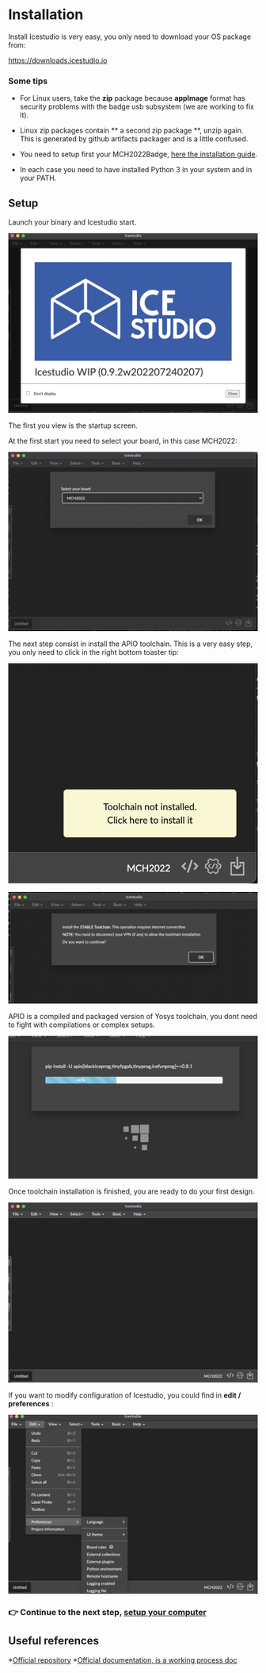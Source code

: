 # Installation

Install Icestudio is very easy, you only need to download your OS package from:

https://downloads.icestudio.io

### Some tips

* For Linux users, take the **zip** package because **appImage** format has security problems with the badge usb subsystem (we are working to fix it).

* Linux zip packages contain ** a second zip package **, unzip again. This is generated by github artifacts packager and is a little confused.

* You need to setup first  your MCH2022Badge, [here the installation guide](https://badge.team/docs/badges/mch2022/getting-started/).

* In each case you need to have installed Python 3 in your system and in your PATH.

## Setup

Launch your binary and Icestudio start.

![](assets/01/01.png)



The first you view is the startup screen.

At the first start you need to select your board, in this case MCH2022:


![](assets/01/02.png)


The next step consist in install the APIO toolchain. This is a very easy step, you only need to click in the right bottom toaster tip:


![](assets/01/03.png)

![](assets/01/04.png)


APIO is a compiled and packaged version of Yosys toolchain, you dont need to fight with compilations or complex setups.


![](assets/01/05.png)



Once toolchain installation is finished, you are ready to do your first design.


![](assets/01/06.png)



If you want to modify configuration of Icestudio, you could find in **edit / preferences** :


![](assets/01/07.png)



### :point_right: Continue to the next step, [setup your computer](01_setup.md)

## Useful references

*[Official repository](https://github.com/FPGAwars/icestudio)
*[Official documentation, is a working process doc](https://github.com/FPGAwars/icestudio/wiki/Installation)